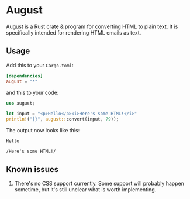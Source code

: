 # August

August is a Rust crate & program for converting HTML to plain text.
It is specifically intended for rendering HTML emails as text.

## Usage

Add this to your `Cargo.toml`:
```toml
[dependencies]
august = "*"
```

and this to your code:
```rust
use august;

let input = "<p>Hello</p><i>Here's some HTML!</i>"
println!("{}", august::convert(input, 79));
```

The output now looks like this:
```
Hello

/Here's some HTML!/
```

## Known issues

1. There's no CSS support currently. Some support will probably happen
   sometime, but it's still unclear what is worth implementing.